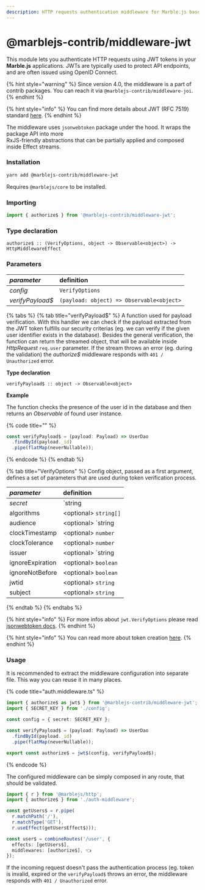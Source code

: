 ```yaml
---
description: HTTP requests authentication middleware for Marble.js based on JWT mechanism.
---
```


# @marblejs-contrib/middleware-jwt

This module lets you authenticate HTTP requests using JWT tokens in your **Marble.js** applications. JWTs are typically used to protect API endpoints, and are often issued using OpenID Connect.

{% hint style="warning" %}
Since version 4.0, the middleware is a part of contrib packages. You can reach it via `@marblejs-contrib/middleware-joi`.
{% endhint %}

{% hint style="info" %}
You can find more details about JWT \(RFC 7519\) standard [here](http://jwt.io).
{% endhint %}

The middleware uses `jsonwebtoken` package under the hood. It wraps the package API into more  
RxJS-friendly abstractions that can be partially applied and composed inside Effect streams.

### Installation

```bash
yarn add @marblejs-contrib/middleware-jwt
```

Requires `@marblejs/core` to be installed.

### Importing

```typescript
import { authorize$ } from '@marblejs-contrib/middleware-jwt';
```

### Type declaration

```text
authorize$ :: (VerifyOptions, object -> Observable<object>) -> HttpMiddlewareEffect
```

### **Parameters**

| _parameter_ | definition |
| :--- | :--- |
| _config_ | `VerifyOptions` |
| _verifyPayload$_ | `(payload: object) => Observable<object>` |

{% tabs %}
{% tab title="verifyPayload$" %}
A function used for payload verification. With this handler we can check if the payload extracted from the JWT token fulfills our security criterias \(eg. we can verify if the given user identifier exists in the database\). Besides the general verification, the function can return the streamed object, that will be available inside _HttpRequest_ `req.user` parameter. If the stream throws an error \(eg. during the validation\) the _authorize$_ middleware responds with `401 / Unauthorized` error.

**Type declaration**

```text
verifyPayload$ :: object -> Observable<object>
```

**Example**

The function checks the presence of the user id in the database and then returns an _Observable_ of found user instance. 

{% code title="" %}
```typescript
const verifyPayload$ = (payload: Payload) => UserDao
  .findById(payload._id)
  .pipe(flatMap(neverNullable));
```
{% endcode %}
{% endtab %}

{% tab title="VerifyOptions" %}
Config object, passed as a first argument, defines a set of parameters that are used during token verification process.

| _parameter_ | definition |
| :--- | :--- |
| _secret_ | `string | Buffer` |
| algorithms | &lt;optional&gt;  `string[]` |
| audience | &lt;optional&gt; `string | string[]` |
| clockTimestamp | &lt;optional&gt; `number` |
| clockTolerance | &lt;optional&gt; `number` |
| issuer | &lt;optional&gt; `string | string[]` |
| ignoreExpiration | &lt;optional&gt; `boolean` |
| ignoreNotBefore | &lt;optional&gt; `boolean` |
| jwtid | &lt;optional&gt; `string` |
| subject | &lt;optional&gt; `string` |
{% endtab %}
{% endtabs %}

{% hint style="info" %}
For more infos about `jwt.VerifyOptions` please read [jsonwebtoken docs](https://github.com/auth0/node-jsonwebtoken#jwtverifytoken-secretorpublickey-options-callback).
{% endhint %}

{% hint style="info" %}
You can read more about token creation [here](token-creation.md).
{% endhint %}

### **Usage**

It is recommended to extract the middleware configuration into separate file. This way you can reuse it in many places.

{% code title="auth.middleware.ts" %}
```typescript
import { authorize$ as jwt$ } from '@marblejs-contrib/middleware-jwt';
import { SECRET_KEY } from './config';

const config = { secret: SECRET_KEY };

const verifyPayload$ = (payload: Payload) => UserDao
  .findById(payload._id)
  .pipe(flatMap(neverNullable));

export const authorize$ = jwt$(config, verifyPayload$);
```
{% endcode %}

The configured middleware can be simply composed in any route, that should be validated.

```typescript
import { r } from '@marblejs/http';
import { authorize$ } from './auth-middleware';

const getUsers$ = r.pipe(
  r.matchPath('/'),
  r.matchType('GET'),
  r.useEffect(getUsersEffect$)));

const user$ = combineRoutes('/user', {
  effects: [getUsers$],
  middlewares: [authorize$], 👈
});
```

If the incoming request doesn't pass the authentication process \(eg. token is invalid, expired or the `verifyPayload$` throws an error, the middleware responds with `401 / Unauthorized` error.



